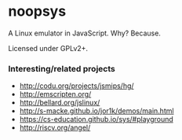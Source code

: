 # noopsys

A Linux emulator in JavaScript. Why? Because.

Licensed under GPLv2+.

### Interesting/related projects

* http://codu.org/projects/jsmips/hg/
* http://emscripten.org/
* http://bellard.org/jslinux/
* http://s-macke.github.io/jor1k/demos/main.html
* https://cs-education.github.io/sys/#playground
* http://riscv.org/angel/

